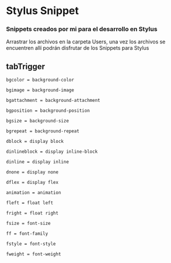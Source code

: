 # Stylus Snippet

### Snippets creados por mi para el desarrollo en Stylus

Arrastrar los archivos en la carpeta Users, una vez los archivos se encuentren allí podrán disfrutar de los Snippets para Stylus

## tabTrigger

```
bgcolor = background-color
```

```
bgimage = background-image
```

```
bgattachment = background-attachment
```

```
bgposition = background-position
```

```
bgsize = background-size
```

```
bgrepeat = background-repeat
```

```
dblock = display block
```

```
dinlineblock = display inline-block
```

```
dinline = display inline
```

```
dnone = display none
```

```
dflex = display flex
```

```
animation = animation
```

```
fleft = float left
```

```
fright = float right
```

```
fsize = font-size
```

```
ff = font-family
```

```
fstyle = font-style
```

```
fweight = font-weight
```